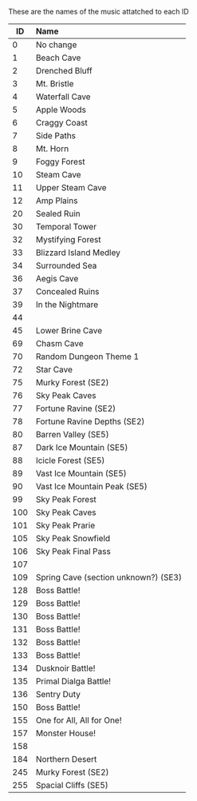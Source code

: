 These are the names of the music attatched to each ID

|ID|Name|
|------|:----|
0|No change
1|Beach Cave
2|Drenched Bluff
3|Mt. Bristle
4|Waterfall Cave
5|Apple Woods
6|Craggy Coast
7|Side Paths
8|Mt. Horn
9|Foggy Forest
10|Steam Cave
11|Upper Steam Cave
12|Amp Plains
20|Sealed Ruin
30|Temporal Tower
32|Mystifying Forest
33|Blizzard Island Medley
34|Surrounded Sea
36|Aegis Cave
37|Concealed Ruins
39|In the Nightmare
44|
45|Lower Brine Cave
69|Chasm Cave
70|Random Dungeon Theme 1
72|Star Cave
75|Murky Forest (SE2)
76|Sky Peak Caves
77|Fortune Ravine (SE2)
78|Fortune Ravine Depths (SE2)
80|Barren Valley (SE5)
87|Dark Ice Mountain (SE5)
88|Icicle Forest (SE5)
89|Vast Ice Mountain (SE5)
90|Vast Ice Mountain Peak (SE5)
99|Sky Peak Forest
100|Sky Peak Caves
101|Sky Peak Prarie
105|Sky Peak Snowfield
106|Sky Peak Final Pass
107|
109|Spring Cave (section unknown?) (SE3)
128|Boss Battle!
129|Boss Battle!
130|Boss Battle!
131|Boss Battle!
132|Boss Battle!
133|Boss Battle!
134|Dusknoir Battle!
135|Primal Dialga Battle!
136|Sentry Duty
150|Boss Battle!
155|One for All, All for One!
157|Monster House!
158|
184|Northern Desert
245|Murky Forest (SE2)
255|Spacial Cliffs (SE5)
